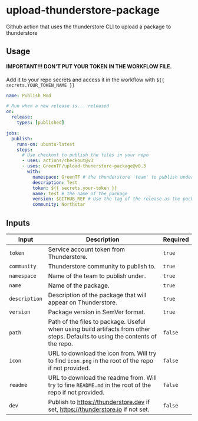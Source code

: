 # upload-thunderstore-package
Github action that uses the thunderstore CLI to upload a package to thunderstore

## Usage 

#### IMPORTANT!!! DON'T PUT YOUR TOKEN IN THE WORKFLOW FILE. 
Add it to your repo secrets and access it in the workflow with `${{ secrets.YOUR_TOKEN_NAME }}`

```yml
name: Publish Mod

# Run when a new release is... released
on: 
  release:
    types: [published]

jobs:
  publish:
    runs-on: ubuntu-latest
    steps:
      # Use checkout to publish the files in your repo
      - uses: actions/checkout@v3
      - uses: GreenTF/upload-thunerstore-package@v0.3
        with:
          namespace: GreenTF # the thunderstore 'team' to publish under
          description: Test 
          token: ${{ secrets.your-token }}
          name: test # the name of the package
          version: $GITHUB_REF # Use the tag of the release as the package version
          community: Northstar
```

## Inputs
| Input | Description | Required |
|-------|-------------|----------|
| `token` | Service account token from Thunderstore. | `true` |
| `community` | Thunderstore community to publish to. | `true` |
| `namespace` | Name of the team to publish under. | `true` |
| `name` | Name of the package. | `true` |
| `description` | Description of the package that will appear on Thunderstore. | `true` |
| `version` | Package version in SemVer format. | `true` |
| `path` | Path of the files to package. Useful when using build artifacts from other steps. Defaults to using the contents of the repo. | `false` |
| `icon` | URL to download the icon from. Will try to find `icon.png` in the root of the repo if not provided. | `false` |
| `readme` | URL to download the readme from. Will try to fine `README.md` in the root of the repo if not provided. | `false` |
| `dev` | Publish to https://thunderstore.dev if set, https://thunderstore.io if not set. | `false` |


